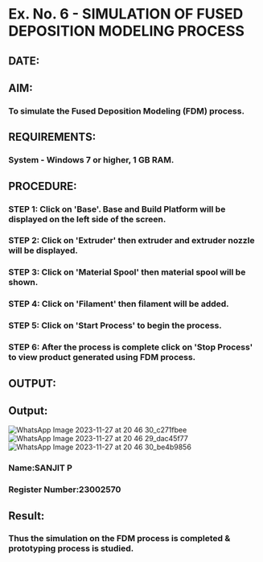 # Ex. No. 6 - SIMULATION OF FUSED DEPOSITION MODELING PROCESS

## DATE: 
## AIM:
### To simulate the Fused Deposition Modeling (FDM) process.

## REQUIREMENTS:
### System - Windows 7 or higher, 1 GB RAM.

## PROCEDURE:
### STEP 1: Click on 'Base'. Base and Build Platform will be displayed on the left side of the screen.
### STEP 2: Click on 'Extruder' then extruder and extruder nozzle will be displayed.
### STEP 3: Click on 'Material Spool' then material spool will be shown.
### STEP 4: Click on 'Filament' then filament will be added.
### STEP 5: Click on 'Start Process' to begin the process.
### STEP 6: After the process is complete click on 'Stop Process' to view product generated using FDM process.

## OUTPUT:


## Output:
![WhatsApp Image 2023-11-27 at 20 46 30_c271fbee](https://github.com/Sanjit2328/Ex.-No---6.-SIMULATION-OF-FUSED-DEPOSITION-MODELING-PROCESS/assets/139331694/d8babac0-d41f-4e58-ac66-50a6d3662759)
![WhatsApp Image 2023-11-27 at 20 46 29_dac45f77](https://github.com/Sanjit2328/Ex.-No---6.-SIMULATION-OF-FUSED-DEPOSITION-MODELING-PROCESS/assets/139331694/8654c545-fc99-49a3-b7b2-f59f182cdfe6)
![WhatsApp Image 2023-11-27 at 20 46 30_be4b9856](https://github.com/Sanjit2328/Ex.-No---6.-SIMULATION-OF-FUSED-DEPOSITION-MODELING-PROCESS/assets/139331694/bc443f7d-167b-47ae-b8b9-b99934a2918d)

### Name:SANJIT P  
### Register Number:23002570

## Result:
### Thus the simulation on the FDM process is completed & prototyping process is studied.
